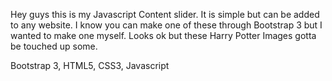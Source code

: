 Hey guys this is my Javascript Content slider. It is simple but can be added to any website. I know you can make one of these through Bootstrap 3 but I wanted to make one myself. Looks ok but these Harry Potter Images gotta be touched up some.

Bootstrap 3, HTML5, CSS3, Javascript
